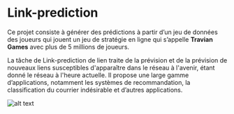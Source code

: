 # Link-prediction
Ce projet consiste à générer des prédictions à partir d’un jeu de données des joueurs qui jouent un jeu de stratégie en ligne qui s’appelle **Travian Games** avec plus de 5 millions de joueurs.

La tâche de Link-prediction de lien traite de la prévision et de la prévision de nouveaux liens susceptibles d'apparaître dans le réseau à l'avenir, étant donné le réseau à l'heure actuelle. Il propose une large gamme d’applications, notamment les systèmes de recommandation, la classification du courrier indésirable et d’autres applications.

![alt text](https://www.google.fr/search?hl=fr&biw=1422&bih=765&tbm=isch&sa=1&ei=7QXHXMSXPIuqgweYlbHIDw&q=link+prediction+in+social+networks&oq=Link+Prediction+&gs_l=img.1.0.0i19j0i30i19.45841.45841..47134...0.0..0.79.79.1......1....1..gws-wiz-img.oyssJViIdwk#imgrc=lyH8ZtqXGuyqPM:)
